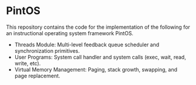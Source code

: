 # PintOS
This repository contains the code for the implementation of the following for an instructional operating system framework PintOS.
- Threads Module: Multi-level feedback queue scheduler and synchronization primitives.
- User Programs: System call handler and system calls (exec, wait, read, write, etc).
- Virtual Memory Management: Paging, stack growth, swapping, and page replacement.
